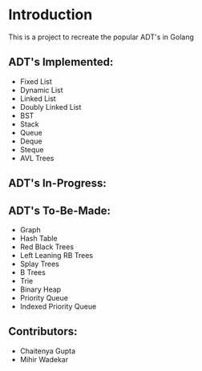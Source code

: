 # Introduction
This is a project to recreate the popular ADT's in Golang

## ADT's Implemented:
- Fixed List
- Dynamic List
- Linked List
- Doubly Linked List
- BST
- Stack
- Queue
- Deque
- Steque
- AVL Trees

## ADT's In-Progress:



## ADT's To-Be-Made:
- Graph
- Hash Table
- Red Black Trees
- Left Leaning RB Trees
- Splay Trees
- B Trees
- Trie
- Binary Heap
- Priority Queue
- Indexed Priority Queue


## Contributors:
- Chaitenya Gupta
- Mihir Wadekar

